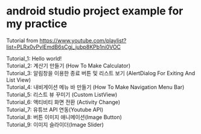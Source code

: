 # android studio project example for my practice
Tutorial from https://www.youtube.com/playlist?list=PLRx0vPvlEmdB6sCgj_jubp8KPb1ni0VOC

Tutorial_1: Hello world!  
Tutorial_2: 계산기 만들기 (How To Make Calculator)   
Tutorial_3: 알림창을 이용한 종료 버튼 및 리스트 보기 (AlertDialog For Exiting And List View)  
Tutorial_4: 내비게이션 메뉴 바 만들기 (How To Make Navigation Menu Bar)  
Tutorial_5: 리스트 뷰 꾸미기 (Custom ListView)  
Tutorial_6: 액티비티 화면 전환 (Activity Change)   
Tutorial_7: 유튜브 API 연동(Youtube API)  
Tutorial_8: 버튼 이미지 애니메이션(Image Button)  
Tutorial_9: 이미지 슬라이더(Image Slider)  
